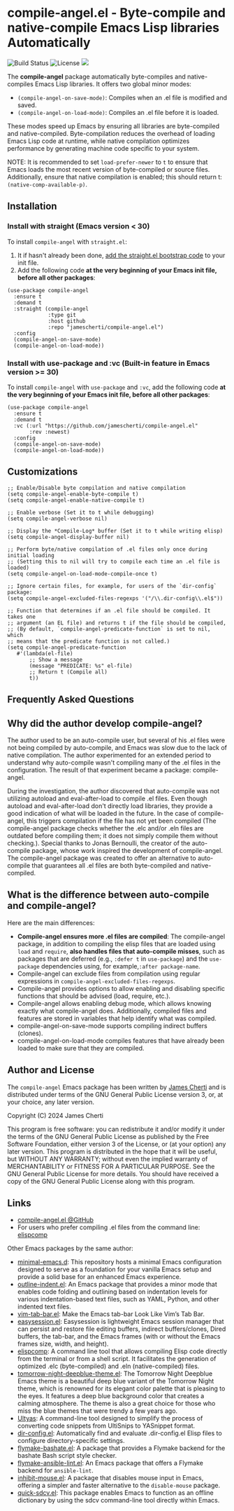 # compile-angel.el - Byte-compile and native-compile Emacs Lisp libraries Automatically
![Build Status](https://github.com/jamescherti/compile-angel.el/actions/workflows/ci.yml/badge.svg)
![License](https://img.shields.io/github/license/jamescherti/compile-angel.el)
![](https://raw.githubusercontent.com/jamescherti/compile-angel.el/main/.images/made-for-gnu-emacs.svg)

The **compile-angel** package automatically byte-compiles and native-compiles Emacs Lisp libraries. It offers two global minor modes:
- `(compile-angel-on-save-mode)`: Compiles when an .el file is modified and saved.
- `(compile-angel-on-load-mode)`: Compiles an .el file before it is loaded.

These modes speed up Emacs by ensuring all libraries are byte-compiled and native-compiled. Byte-compilation reduces the overhead of loading Emacs Lisp code at runtime, while native compilation optimizes performance by generating machine code specific to your system.

NOTE: It is recommended to set `load-prefer-newer` to `t` to ensure that Emacs loads the most recent version of byte-compiled or source files. Additionally, ensure that native compilation is enabled; this should return t: `(native-comp-available-p)`.

## Installation

### Install with straight (Emacs version < 30)

To install `compile-angel` with `straight.el`:

1. It if hasn't already been done, [add the straight.el bootstrap code](https://github.com/radian-software/straight.el?tab=readme-ov-file#getting-started) to your init file.
2. Add the following code **at the very beginning of your Emacs init file, before all other packages**:
```emacs-lisp
(use-package compile-angel
  :ensure t
  :demand t
  :straight (compile-angel
             :type git
             :host github
             :repo "jamescherti/compile-angel.el")
  :config
  (compile-angel-on-save-mode)
  (compile-angel-on-load-mode))
```

### Install with use-package and :vc (Built-in feature in Emacs version >= 30)

To install `compile-angel` with `use-package` and `:vc`, add the following code **at the very beginning of your Emacs init file, before all other packages**:

``` emacs-lisp
(use-package compile-angel
  :ensure t
  :demand t
  :vc (:url "https://github.com/jamescherti/compile-angel.el"
       :rev :newest)
  :config
  (compile-angel-on-save-mode)
  (compile-angel-on-load-mode))
```

## Customizations

``` emacs-lisp
;; Enable/Disable byte compilation and native compilation
(setq compile-angel-enable-byte-compile t)
(setq compile-angel-enable-native-compile t)

;; Enable verbose (Set it to t while debugging)
(setq compile-angel-verbose nil)

;; Display the *Compile-Log* buffer (Set it to t while writing elisp)
(setq compile-angel-display-buffer nil)

;; Perform byte/native compilation of .el files only once during initial loading
;; (Setting this to nil will try to compile each time an .el file is loaded)
(setq compile-angel-on-load-mode-compile-once t)

;; Ignore certain files, for example, for users of the `dir-config` package:
(setq compile-angel-excluded-files-regexps '("/\\.dir-config\\.el$"))

;; Function that determines if an .el file should be compiled. It takes one
;; argument (an EL file) and returns t if the file should be compiled,
;; (By default, `compile-angel-predicate-function` is set to nil, which
;; means that the predicate function is not called.)
(setq compile-angel-predicate-function
   #'(lambda(el-file)
       ;; Show a message
       (message "PREDICATE: %s" el-file)
       ;; Return t (Compile all)
       t))
```

## Frequently Asked Questions

## Why did the author develop compile-angel?

The author used to be an auto-compile user, but several of his .el files were not being compiled by auto-compile, and Emacs was slow due to the lack of native compilation. The author experimented for an extended period to understand why auto-compile wasn't compiling many of the .el files in the configuration. The result of that experiment became a package: compile-angel.

During the investigation, the author discovered that auto-compile was not utilizing autoload and eval-after-load to compile .el files. Even though autoload and eval-after-load don't directly load libraries, they provide a good indication of what will be loaded in the future. In the case of compile-angel, this triggers compilation if the file has not yet been compiled (The compile-angel package checks whether the .elc and/or .eln files are outdated before compiling them; it does not simply compile them without checking.). Special thanks to Jonas Bernoulli, the creator of the auto-compile package, whose work inspired the development of compile-angel. The compile-angel package was created to offer an alternative to auto-compile that guarantees all .el files are both byte-compiled and native-compiled.

## What is the difference between auto-compile and compile-angel?

Here are the main differences:
- **Compile-angel ensures more .el files are compiled**: The compile-angel package, in addition to compiling the elisp files that are loaded using `load` and `require`, **also handles files that auto-compile misses**, such as packages that are deferred (e.g., `:defer t` in `use-package`) and the `use-package` dependencies using, for example,`:after package-name`.
- Compile-angel can exclude files from compilation using regular expressions in `compile-angel-excluded-files-regexps`.
- Compile-angel provides options to allow enabling and disabling specific functions that should be advised (load, require, etc.).
- Compile-angel allows enabling debug mode, which allows knowing exactly what compile-angel does. Additionally, compiled files and features are stored in variables that help identify what was compiled.
- compile-angel-on-save-mode supports compiling indirect buffers (clones).
- compile-angel-on-load-mode compiles features that have already been loaded to make sure that they are compiled.

## Author and License

The `compile-angel` Emacs package has been written by [James Cherti](https://www.jamescherti.com/) and is distributed under terms of the GNU General Public License version 3, or, at your choice, any later version.

Copyright (C) 2024 James Cherti

This program is free software: you can redistribute it and/or modify it under the terms of the GNU General Public License as published by the Free Software Foundation, either version 3 of the License, or (at your option) any later version. This program is distributed in the hope that it will be useful, but WITHOUT ANY WARRANTY; without even the implied warranty of MERCHANTABILITY or FITNESS FOR A PARTICULAR PURPOSE. See the GNU General Public License for more details. You should have received a copy of the GNU General Public License along with this program.

## Links

- [compile-angel.el @GitHub](https://github.com/jamescherti/compile-angel.el)
- For users who prefer compiling .el files from the command line: [elispcomp](https://github.com/jamescherti/elispcomp)

Other Emacs packages by the same author:
- [minimal-emacs.d](https://github.com/jamescherti/minimal-emacs.d): This repository hosts a minimal Emacs configuration designed to serve as a foundation for your vanilla Emacs setup and provide a solid base for an enhanced Emacs experience.
- [outline-indent.el](https://github.com/jamescherti/outline-indent.el): An Emacs package that provides a minor mode that enables code folding and outlining based on indentation levels for various indentation-based text files, such as YAML, Python, and other indented text files.
- [vim-tab-bar.el](https://github.com/jamescherti/vim-tab-bar.el): Make the Emacs tab-bar Look Like Vim’s Tab Bar.
- [easysession.el](https://github.com/jamescherti/easysession.el): Easysession is lightweight Emacs session manager that can persist and restore file editing buffers, indirect buffers/clones, Dired buffers, the tab-bar, and the Emacs frames (with or without the Emacs frames size, width, and height).
- [elispcomp](https://github.com/jamescherti/elispcomp): A command line tool that allows compiling Elisp code directly from the terminal or from a shell script. It facilitates the generation of optimized .elc (byte-compiled) and .eln (native-compiled) files.
- [tomorrow-night-deepblue-theme.el](https://github.com/jamescherti/tomorrow-night-deepblue-theme.el): The Tomorrow Night Deepblue Emacs theme is a beautiful deep blue variant of the Tomorrow Night theme, which is renowned for its elegant color palette that is pleasing to the eyes. It features a deep blue background color that creates a calming atmosphere. The theme is also a great choice for those who miss the blue themes that were trendy a few years ago.
- [Ultyas](https://github.com/jamescherti/ultyas/): A command-line tool designed to simplify the process of converting code snippets from UltiSnips to YASnippet format.
- [dir-config.el](https://github.com/jamescherti/dir-config.el): Automatically find and evaluate .dir-config.el Elisp files to configure directory-specific settings.
- [flymake-bashate.el](https://github.com/jamescherti/flymake-bashate.el): A package that provides a Flymake backend for the bashate Bash script style checker.
- [flymake-ansible-lint.el](https://github.com/jamescherti/flymake-ansible-lint.el): An Emacs package that offers a Flymake backend for `ansible-lint`.
- [inhibit-mouse.el](https://github.com/jamescherti/inhibit-mouse.el): A package that disables mouse input in Emacs, offering a simpler and faster alternative to the `disable-mouse` package.
- [quick-sdcv.el](https://github.com/jamescherti/quick-sdcv.el): This package enables Emacs to function as an offline dictionary by using the sdcv command-line tool directly within Emacs.
